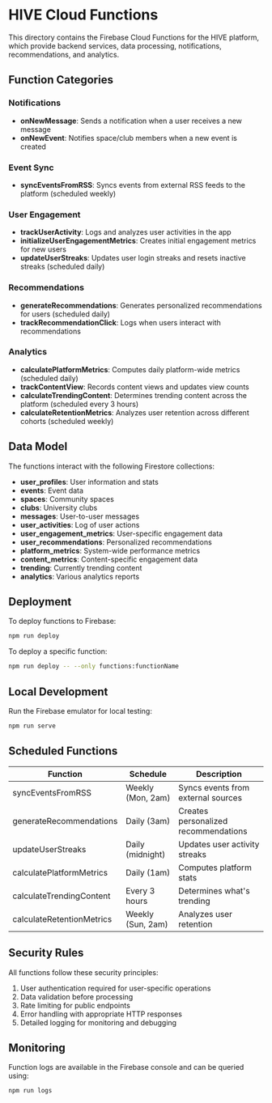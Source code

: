 # HIVE Cloud Functions

This directory contains the Firebase Cloud Functions for the HIVE platform, which provide backend services, data processing, notifications, recommendations, and analytics.

## Function Categories

### Notifications

- **onNewMessage**: Sends a notification when a user receives a new message
- **onNewEvent**: Notifies space/club members when a new event is created

### Event Sync

- **syncEventsFromRSS**: Syncs events from external RSS feeds to the platform (scheduled weekly)

### User Engagement

- **trackUserActivity**: Logs and analyzes user activities in the app
- **initializeUserEngagementMetrics**: Creates initial engagement metrics for new users
- **updateUserStreaks**: Updates user login streaks and resets inactive streaks (scheduled daily)

### Recommendations

- **generateRecommendations**: Generates personalized recommendations for users (scheduled daily)
- **trackRecommendationClick**: Logs when users interact with recommendations

### Analytics

- **calculatePlatformMetrics**: Computes daily platform-wide metrics (scheduled daily)
- **trackContentView**: Records content views and updates view counts
- **calculateTrendingContent**: Determines trending content across the platform (scheduled every 3 hours)
- **calculateRetentionMetrics**: Analyzes user retention across different cohorts (scheduled weekly)

## Data Model

The functions interact with the following Firestore collections:

- **user_profiles**: User information and stats
- **events**: Event data
- **spaces**: Community spaces
- **clubs**: University clubs
- **messages**: User-to-user messages
- **user_activities**: Log of user actions
- **user_engagement_metrics**: User-specific engagement data
- **user_recommendations**: Personalized recommendations
- **platform_metrics**: System-wide performance metrics
- **content_metrics**: Content-specific engagement data
- **trending**: Currently trending content
- **analytics**: Various analytics reports

## Deployment

To deploy functions to Firebase:

```bash
npm run deploy
```

To deploy a specific function:

```bash
npm run deploy -- --only functions:functionName
```

## Local Development

Run the Firebase emulator for local testing:

```bash
npm run serve
```

## Scheduled Functions

| Function | Schedule | Description |
|----------|----------|-------------|
| syncEventsFromRSS | Weekly (Mon, 2am) | Syncs events from external sources |
| generateRecommendations | Daily (3am) | Creates personalized recommendations |
| updateUserStreaks | Daily (midnight) | Updates user activity streaks |
| calculatePlatformMetrics | Daily (1am) | Computes platform stats |
| calculateTrendingContent | Every 3 hours | Determines what's trending |
| calculateRetentionMetrics | Weekly (Sun, 2am) | Analyzes user retention |

## Security Rules

All functions follow these security principles:

1. User authentication required for user-specific operations
2. Data validation before processing
3. Rate limiting for public endpoints
4. Error handling with appropriate HTTP responses
5. Detailed logging for monitoring and debugging

## Monitoring

Function logs are available in the Firebase console and can be queried using:

```bash
npm run logs
``` 